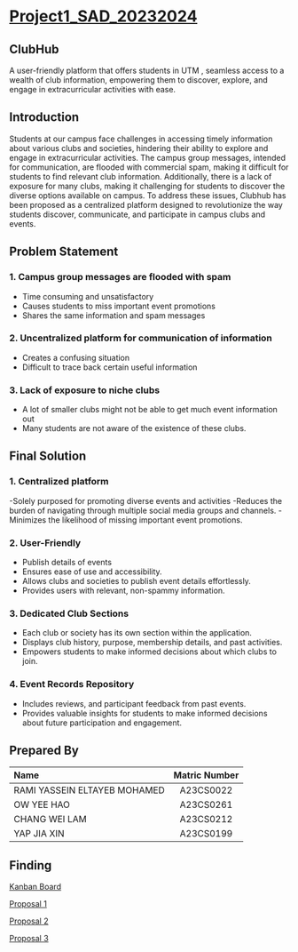 # <ins>Project1_SAD_20232024


## **ClubHub**

A user-friendly platform that offers students in UTM , seamless access to a wealth of club information, empowering them to discover, explore, and engage in extracurricular activities with ease.

## Introduction
Students at our campus face challenges in accessing timely information about various clubs and societies, hindering their ability to explore and engage in extracurricular activities. The campus group messages, intended for communication, are flooded with commercial spam, making it difficult for students to find relevant club information.  Additionally, there is a lack of exposure for many clubs, making it challenging for students to discover the diverse options available on campus. To address these issues, Clubhub has been proposed as a centralized platform designed to revolutionize the way students discover, communicate, and participate in campus clubs and events.

## Problem Statement
### 1. Campus group messages are flooded with spam
- Time consuming and unsatisfactory 
- Causes students to miss  important event promotions
- Shares the same information and spam messages

### 2. Uncentralized platform for communication of information
- Creates a confusing situation 
- Difficult to trace back certain useful information

### 3. Lack of exposure to niche clubs
- A lot of smaller clubs might not be able to get much event information out
- Many students are not  aware of the existence of these clubs.

## Final Solution
### 1. Centralized platform
-Solely purposed for promoting diverse events and activities
-Reduces the burden of navigating through multiple social media groups and channels.
-Minimizes the likelihood of missing important event promotions.
### 2. User-Friendly
- Publish details of events 
- Ensures ease of use and accessibility.
- Allows clubs and societies to publish event details effortlessly.
- Provides users with relevant, non-spammy information.
### 3. Dedicated Club Sections
- Each club or society has its own section within the application.
- Displays club history, purpose, membership details, and past activities.
- Empowers students to make informed decisions about which clubs to join.
### 4. Event Records Repository
- Includes reviews, and participant feedback from past events.
- Provides valuable insights for students to make informed decisions about future participation and engagement.

## **Prepared By**

| Name             | Matric Number |
| :---------------- | :-------------: |
| RAMI YASSEIN ELTAYEB MOHAMED    | A23CS0022        |
| OW YEE HAO      | A23CS0261        |
| CHANG WEI LAM       | A23CS0212        |
| YAP JIA XIN       | A23CS0199        |
## **Finding**
[Kanban Board](https://github.com/users/Ramimoha1/projects/2)

[Proposal 1](https://github.com/Ramimoha1/-Project1_SAD_20232024/blob/4db115f8571960a2d305aac9fdd070b47a8bf31d/Proposal/ProjectProposal_grp_8.pdf)

[Proposal 2](https://github.com/Ramimoha1/-Project1_SAD_20232024/blob/4db115f8571960a2d305aac9fdd070b47a8bf31d/Proposal%20Phase%202/ProjectPhase2_grp8.pdf)

[Proposal 3](https://github.com/Ramimoha1/-Project1_SAD_20232024/tree/d487df5c0bb4d817b7c0c743de28fbcf3743a9f5/Proposal%20Phase%203)

